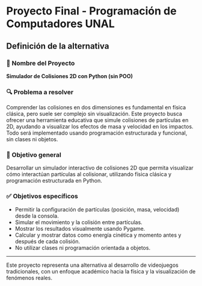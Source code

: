 # Proyecto Final - Programación de Computadores UNAL

## Definición de la alternativa

### 🎯 Nombre del Proyecto

**Simulador de Colisiones 2D con Python (sin POO)**

### 🔍 Problema a resolver

Comprender las colisiones en dos dimensiones es fundamental en física clásica, pero suele ser complejo sin visualización. Este proyecto busca ofrecer una herramienta educativa que simule colisiones de partículas en 2D, ayudando a visualizar los efectos de masa y velocidad en los impactos. Todo será implementado usando programación estructurada y funcional, sin clases ni objetos.

### 🎯 Objetivo general

Desarrollar un simulador interactivo de colisiones 2D que permita visualizar cómo interactúan partículas al colisionar, utilizando física clásica y programación estructurada en Python.

### ✅ Objetivos específicos

- Permitir la configuración de partículas (posición, masa, velocidad) desde la consola.
- Simular el movimiento y la colisión entre partículas.
- Mostrar los resultados visualmente usando Pygame.
- Calcular y mostrar datos como energía cinética y momento antes y después de cada colisión.
- No utilizar clases ni programación orientada a objetos.

---

Este proyecto representa una alternativa al desarrollo de videojuegos tradicionales, con un enfoque académico hacia la física y la visualización de fenómenos reales.
